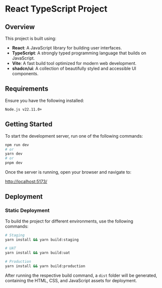# React TypeScript Project

## Overview
This project is built using:
- **React**: A JavaScript library for building user interfaces.
- **TypeScript**: A strongly typed programming language that builds on JavaScript.
- **Vite**: A fast build tool optimized for modern web development.
- **shadcn/ui**: A collection of beautifully styled and accessible UI components.

## Requirements

Ensure you have the following installed:

```
Node.js v22.11.0+
```

## Getting Started

To start the development server, run one of the following commands:

```bash
npm run dev
# or
yarn dev
# or
pnpm dev
```

Once the server is running, open your browser and navigate to:

[http://localhost:5173/](http://localhost:5173/)

## Deployment

### Static Deployment

To build the project for different environments, use the following commands:

```bash
# Staging
yarn install && yarn build:staging

# UAT
yarn install && yarn build:uat

# Production
yarn install && yarn build:production
```

After running the respective build command, a `dist` folder will be generated, containing the HTML, CSS, and JavaScript assets for deployment.


